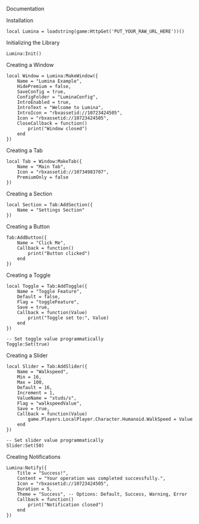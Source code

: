 Documentation

Installation

	local Lumina = loadstring(game:HttpGet('PUT_YOUR_RAW_URL_HERE'))()

Initializing the Library

	Lumina:Init()

Creating a Window

	local Window = Lumina:MakeWindow({
	    Name = "Lumina Example",
	    HidePremium = false,
	    SaveConfig = true,
	    ConfigFolder = "LuminaConfig",
	    IntroEnabled = true,
	    IntroText = "Welcome to Lumina",
	    IntroIcon = "rbxassetid://10723424505",
	    Icon = "rbxassetid://10723424505",
	    CloseCallback = function()
	        print("Window closed")
	    end
	})

Creating a Tab

	local Tab = Window:MakeTab({
	    Name = "Main Tab",
	    Icon = "rbxassetid://10734983707",
	    PremiumOnly = false
	})

Creating a Section

	local Section = Tab:AddSection({
	    Name = "Settings Section"
	})

Creating a Button

	Tab:AddButton({
	    Name = "Click Me",
	    Callback = function()
	        print("Button clicked")
	    end
	})

Creating a Toggle

	local Toggle = Tab:AddToggle({
	    Name = "Toggle Feature",
	    Default = false,
	    Flag = "toggleFeature",
	    Save = true,
	    Callback = function(Value)
	        print("Toggle set to:", Value)
	    end
	})
	
	-- Set toggle value programmatically
	Toggle:Set(true)

Creating a Slider

	local Slider = Tab:AddSlider({
	    Name = "Walkspeed",
	    Min = 16,
	    Max = 100,
	    Default = 16,
	    Increment = 1,
	    ValueName = "studs/s",
	    Flag = "walkspeedValue",
	    Save = true,
	    Callback = function(Value)
	        game.Players.LocalPlayer.Character.Humanoid.WalkSpeed = Value
	    end
	})
	
	-- Set slider value programmatically
	Slider:Set(50)

Creating Notifications

	Lumina:Notify({
	    Title = "Success!",
	    Content = "Your operation was completed successfully.",
	    Icon = "rbxassetid://10723424505",
	    Duration = 5,
	    Theme = "Success", -- Options: Default, Success, Warning, Error
	    Callback = function()
	        print("Notification closed")
	    end
	})
